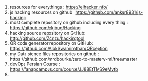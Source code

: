 1)  resources for everythings : https://elhacker.info/
2) js hacking resources on github : https://github.com/ankur8931/js-hacking
3)  most complete repository on github including every thing :  https://github.com/ckjbug/Hacking
4)  hacking source repository on GitHub: http://github.com/Z4nzu/hackingtool
5) QR code generator repository on GitHub: https://github.com/AlokSwaminathan/QRception
6)  my Data sience files repositories on github :   https://github.com/mrdbourke/zero-to-mastery-ml/tree/master
7)  devOps Persian Course :  https://fanapcampus.com/course/JJ88EtTMS9eMvtb
8)   
